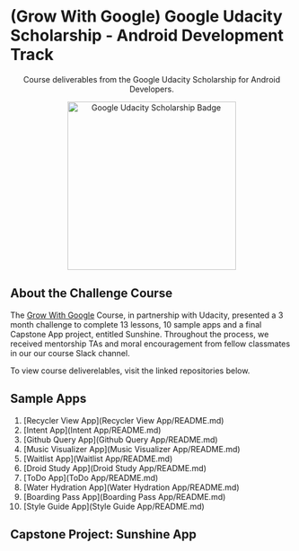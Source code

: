 # (Grow With Google) Google Udacity Scholarship - Android Development Track
<p align="center">Course deliverables from the Google Udacity Scholarship for Android Developers.</p>

<p align="center">
  <img src="http://bsft.io/x/qej8cn?uid=41c82f6d-b119-4efd-96d1-bdd6d12d0d04&mid=71bc16dc-ecd8-4745-84dd-b637289091e0&txnid=47d38ef5-bd0a-4e05-b0e9-385b572f8bd1" width="300" height="300" title="Google Udacity Scholarship Badge" >
</p>

## About the Challenge Course
The [Grow With Google](https://grow.google/developers/) Course, in partnership with Udacity, presented a 3 month challenge to complete 13 lessons, 10 sample apps and a final Capstone App project, entitled Sunshine. Throughout the process, we received mentorship TAs and moral encouragement from fellow classmates in our our course Slack channel.

To view course deliverelables, visit the linked repositories below.


## Sample Apps
1.  [Recycler View App](Recycler View App/README.md)
2.  [Intent App](Intent App/README.md)
3.  [Github Query App](Github Query App/README.md)
4.  [Music Visualizer App](Music Visualizer App/README.md)
5.  [Waitlist App](Waitlist App/README.md)
6.  [Droid Study App](Droid Study App/README.md)
7.  [ToDo App](ToDo App/README.md)
8.  [Water Hydration App](Water Hydration App/README.md)
9.  [Boarding Pass App](Boarding Pass App/README.md)
10. [Style Guide App](Style Guide App/README.md)

## Capstone Project: Sunshine App
